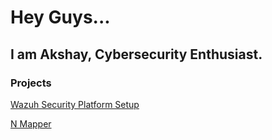 <h1>Hey Guys...</h1>
<h2>I am Akshay, Cybersecurity Enthusiast.</h2>
<h3>Projects</h3>
<a href="https://github.com/akshaybabukk/Wazuh-Security-Platform-Setup" target="_blank">Wazuh Security Platform Setup</a>

<a href="https://github.com/akshaybabukk/N-Mapper" target="_blank">N Mapper</a>
